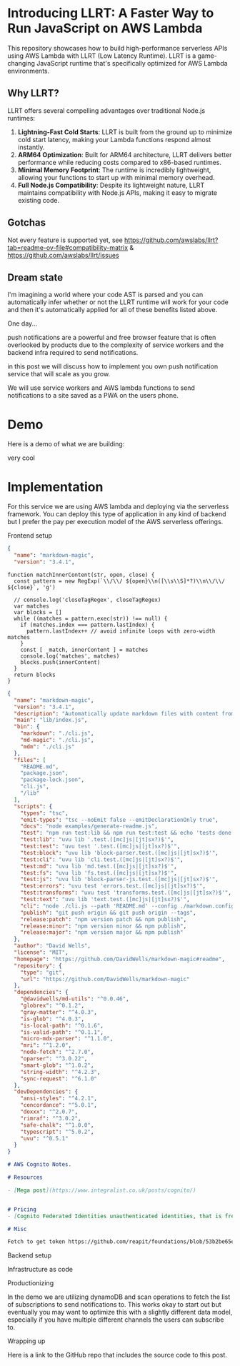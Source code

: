 # Introducing LLRT: A Faster Way to Run JavaScript on AWS Lambda

This repository showcases how to build high-performance serverless APIs using AWS Lambda with LLRT (Low Latency Runtime). LLRT is a game-changing JavaScript runtime that's specifically optimized for AWS Lambda environments.

## Why LLRT?

LLRT offers several compelling advantages over traditional Node.js runtimes:

1. **Lightning-Fast Cold Starts**: LLRT is built from the ground up to minimize cold start latency, making your Lambda functions respond almost instantly.
2. **ARM64 Optimization**: Built for ARM64 architecture, LLRT delivers better performance while reducing costs compared to x86-based runtimes.
3. **Minimal Memory Footprint**: The runtime is incredibly lightweight, allowing your functions to start up with minimal memory overhead.
4. **Full Node.js Compatibility**: Despite its lightweight nature, LLRT maintains compatibility with Node.js APIs, making it easy to migrate existing code.

## Gotchas

Not every feature is supported yet, see https://github.com/awslabs/llrt?tab=readme-ov-file#compatibility-matrix & https://github.com/awslabs/llrt/issues

## Dream state

I'm imagining a world where your code AST is parsed and you can automatically infer whether or not the LLRT runtime will work for your code and then it's automatically applied for all of these benefits listed above.

One day...

<!-- doc-gen FILE 
  src="./x.md"
  shiftHeaders=-1 
  removeLeadingH1
-->
push notifications are a powerful and free browser feature that is often overlooked by products due to the complexity of service workers and the backend infra required to send notifications.

in this post we will discuss how to implement you own push notification service that will scale as you grow.

We will use service workers and AWS lambda functions to send notifications to a site saved as a PWA on the users phone.

# Demo

Here is a demo of what we are building:

very cool

# Implementation

For this service we are using AWS lambda and deploying via the serverless framework. You can deploy this type of application in any kind of backend but I prefer the pay per execution model of the AWS serverless offerings.

Frontend setup


```json
{
  "name": "markdown-magic",
  "version": "3.4.1",
```

```test
function matchInnerContent(str, open, close) {
  const pattern = new RegExp(`\\/\\/ ${open}\\n([\\s\\S]*?)\\n\\/\\/ ${close}`, 'g')

  // console.log('closeTagRegex', closeTagRegex)
  var matches
  var blocks = []
  while ((matches = pattern.exec(str)) !== null) {
    if (matches.index === pattern.lastIndex) {
      pattern.lastIndex++ // avoid infinite loops with zero-width matches
    }
    const [ _match, innerContent ] = matches
    console.log('matches', matches)
    blocks.push(innerContent)
  }
  return blocks
}
```

```json
{
  "name": "markdown-magic",
  "version": "3.4.1",
  "description": "Automatically update markdown files with content from external sources",
  "main": "lib/index.js",
  "bin": {
    "markdown": "./cli.js",
    "md-magic": "./cli.js",
    "mdm": "./cli.js"
  },
  "files": [
    "README.md",
    "package.json",
    "package-lock.json",
    "cli.js",
    "/lib"
  ],
  "scripts": {
    "types": "tsc",
    "emit-types": "tsc --noEmit false --emitDeclarationOnly true",
    "docs": "node examples/generate-readme.js",
    "test": "npm run test:lib && npm run test:test && echo 'tests done'",
    "test:lib": "uvu lib '.test.([mc]js|[jt]sx?)$'",
    "test:test": "uvu test '.test.([mc]js|[jt]sx?)$'",
    "test:block": "uvu lib 'block-parser.test.([mc]js|[jt]sx?)$'",
    "test:cli": "uvu lib 'cli.test.([mc]js|[jt]sx?)$'",
    "test:md": "uvu lib 'md.test.([mc]js|[jt]sx?)$'",
    "test:fs": "uvu lib 'fs.test.([mc]js|[jt]sx?)$'",
    "test:js": "uvu lib 'block-parser-js.test.([mc]js|[jt]sx?)$'",
    "test:errors": "uvu test 'errors.test.([mc]js|[jt]sx?)$'",
    "test:transforms": "uvu test 'transforms.test.([mc]js|[jt]sx?)$'",
    "test:text": "uvu lib 'text.test.([mc]js|[jt]sx?)$'",
    "cli": "node ./cli.js --path 'README.md' --config ./markdown.config.js",
    "publish": "git push origin && git push origin --tags",
    "release:patch": "npm version patch && npm publish",
    "release:minor": "npm version minor && npm publish",
    "release:major": "npm version major && npm publish"
  },
  "author": "David Wells",
  "license": "MIT",
  "homepage": "https://github.com/DavidWells/markdown-magic#readme",
  "repository": {
    "type": "git",
    "url": "https://github.com/DavidWells/markdown-magic"
  },
  "dependencies": {
    "@davidwells/md-utils": "^0.0.46",
    "globrex": "^0.1.2",
    "gray-matter": "^4.0.3",
    "is-glob": "^4.0.3",
    "is-local-path": "^0.1.6",
    "is-valid-path": "^0.1.1",
    "micro-mdx-parser": "^1.1.0",
    "mri": "^1.2.0",
    "node-fetch": "^2.7.0",
    "oparser": "^3.0.22",
    "smart-glob": "^1.0.2",
    "string-width": "^4.2.3",
    "sync-request": "^6.1.0"
  },
  "devDependencies": {
    "ansi-styles": "^4.2.1",
    "concordance": "^5.0.1",
    "doxxx": "^2.0.7",
    "rimraf": "^3.0.2",
    "safe-chalk": "^1.0.0",
    "typescript": "^5.0.2",
    "uvu": "^0.5.1"
  }
}
```

<!-- doc-genx CODE src="github.com/DavidWells/notes/blob/master/cognito.md" accessToken='process.env.GITHUB_LAST_EDITED_TOKEN' isPrivate -->
```md
# AWS Cognito Notes.

# Resources

- [Mega post](https://www.integralist.co.uk/posts/cognito/)


# Pricing
- [Cognito Federated Identities unauthenticated identities, that is free](https://forums.aws.amazon.com/thread.jspa?threadID=268422)

# Misc

Fetch to get token https://github.com/reapit/foundations/blob/53b2be65ea69d5f1338dbea6e5028c7599d78cf7/packages/connect-session/src/browser/index.ts#L125-L163
```

Backend setup

Infrastructure as code

Productionizing

In the demo we are utilizing dynamoDB and scan operations to fetch the list of subscriptions to send notifications to. This works okay to start out but eventually you may want to optimize this with a slightly different data model, especially if you have multiple different channels the users can subscribe to.

Wrapping up

Here is a link to the GitHub repo that includes the source code to this post.
<!-- end-doc-gen -->
